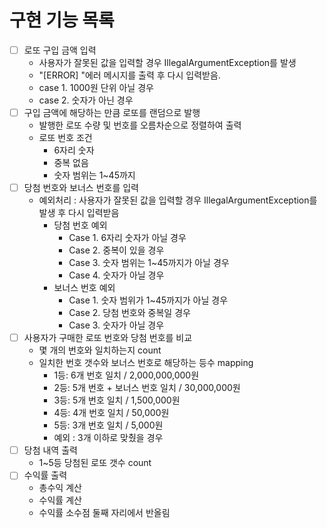 # 구현 기능 목록

- [ ] 로또 구입 금액 입력
    - 사용자가 잘못된 값을 입력할 경우 IllegalArgumentException를 발생
    - "[ERROR] "에러 메시지를 출력 후 다시 입력받음.
    - case 1. 1000원 단위 아닐 경우
    - case 2. 숫자가 아닌 경우
- [ ] 구입 금액에 해당하는 만큼 로또를 랜덤으로 발행
  - 발행한 로또 수량 및 번호를 오름차순으로 정렬하여 출력
  - 로또 번호 조건 
    - 6자리 숫자
    - 중복 없음
    - 숫자 범위는 1~45까지
- [ ] 당첨 번호와 보너스 번호를 입력
  - 예외처리 : 사용자가 잘못된 값을 입력할 경우 IllegalArgumentException를 발생 후 다시 입력받음
    - 당첨 번호 예외
      - Case 1. 6자리 숫자가 아닐 경우
      - Case 2. 중복이 있을 경우
      - Case 3. 숫자 범위는 1~45까지가 아닐 경우
      - Case 4. 숫자가 아닐 경우
    - 보너스 번호 예외
      - Case 1. 숫자 범위가 1~45까지가 아닐 경우
      - Case 2. 당첨 번호와 중복일 경우
      - Case 3. 숫자가 아닐 경우
- [ ] 사용자가 구매한 로또 번호와 당첨 번호를 비교 
  - 몇 개의 번호와 일치하는지 count
  - 일치한 번호 갯수와 보너스 번호로 해당하는 등수 mapping 
    - 1등: 6개 번호 일치 / 2,000,000,000원
    - 2등: 5개 번호 + 보너스 번호 일치 / 30,000,000원
    - 3등: 5개 번호 일치 / 1,500,000원
    - 4등: 4개 번호 일치 / 50,000원
    - 5등: 3개 번호 일치 / 5,000원
    - 예외 : 3개 이하로 맞췄을 경우
- [ ] 당첨 내역 출력
  - 1~5등 당첨된 로또 갯수 count
- [ ] 수익률 출력 
  - 총수익 계산
  - 수익률 계산
  - 수익률 소수점 둘째 자리에서 반올림